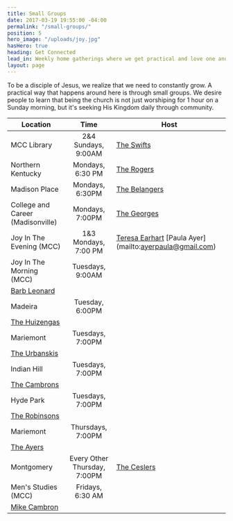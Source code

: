 ```yaml
---
title: Small Groups
date: 2017-03-19 19:55:00 -04:00
permalink: "/small-groups/"
position: 5
hero_image: "/uploads/joy.jpg"
hasHero: true
heading: Get Connected
lead_in: Weekly home gatherings where we get practical and love one another.
layout: page
---
```


To be a disciple of Jesus, we realize that we need to constantly grow. A practical way that happens around here is through small groups. We desire people to learn that being the church is not just worshiping for 1 hour on a Sunday morning, but it's seeking His Kingdom daily through community.

| Location                     | Time                 | Host                                              |
| ---------------------------  | :--------------------: | --------------------------------------------------|
| MCC Library                  | 2&4 Sundays, 9:00AM     | [The Swifts](mailto:zekeswift@gmail.com)      |
| Northern Kentucky               | Mondays, 6:30 PM     | [The Rogers](mailto:aaronrgrs7@gmail.com)     |
| Madison Place                   | Mondays, 6:30PM      | [The Belangers](mailto:chefbelanger@hotmail.com) |
| College and Career (Madisonville)| Mondays, 7:00PM     | [The Georges](mailto:georgem3@mail.uc.edu)     |
| Joy In The Evening (MCC)     |1&3 Mondays, 7:00 PM     | [Teresa Earhart](mailto:ttearhart@gmail.com) [Paula Ayer] (mailto:ayerpaula@gmail.com)|
| Joy In The Morning (MCC)     | Tuesdays, 9:00AM       
 | [Barb Leonard](mailto:tfleo@cinci.rr.com)       |
| Madeira                      | Tuesday, 6:00PM        
 | [The Huizengas](mailto:huizenb@gmail.com)        |
| Mariemont                    | Tuesdays, 7:00PM       
 | [The Urbanskis](mailto:urbanskirob@yahoo.com)    | 
| Indian Hill                  | Tuesdays, 7:00PM       
 | [The Cambrons](mailto:mikecambron43@gmail.com)  |
| Hyde Park                    | Tuesdays, 7:00PM       
 | [The Robinsons](mailto:burr.robinson@gmail.com)  |
| Mariemont                    | Thursdays, 7:00PM      
 | [The Ayers](mailto:matt@ayerquality.com)|
| Montgomery                    | Every Other Thursday, 7:00PM       | [The Ceslers](mailto:stevecesler@yahoo.com)|
| Men's Studies (MCC)          | Fridays, 6:30 AM       
 | [Mike Cambron](mailto:mikecambron43@gmail.com)  | 


